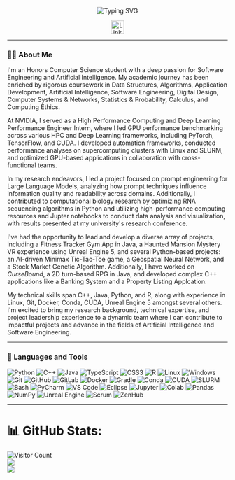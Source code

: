 <p align="center">
  <img src="https://readme-typing-svg.herokuapp.com/?lines=Hello,+I'm+Abdullah+Choudhry!;Welcome+to+my+GitHub+profile!;I'm+a+Software+Engineer!&center=true&width=500&height=50" alt="Typing SVG">
</p>

<p align="center">
  <!-- LinkedIn Badge -->
  <a href="https://www.linkedin.com/in/abdullah-choudhry-266227273/" target="_blank">
    <img src="https://img.shields.io/badge/LinkedIn-Connect-blue?style=for-the-badge&logo=linkedin&logoColor=white&labelColor=0A66C2" alt="LinkedIn Badge" height="30">
  </a>
</p>

---

### 👨‍💻 About Me

I'm an Honors Computer Science student with a deep passion for Software Engineering and Artificial Intelligence. My academic journey has been enriched by rigorous coursework in Data Structures, Algorithms, Application Development, Artificial Intelligence, Software Engineering, Digital Design, Computer Systems & Networks, Statistics & Probability, Calculus, and Computing Ethics.

At NVIDIA, I served as a High Performance Computing and Deep Learning Performance Engineer Intern, where I led GPU performance benchmarking across various HPC and Deep Learning frameworks, including PyTorch, TensorFlow, and CUDA. I developed automation frameworks, conducted performance analyses on supercomputing clusters with Linux and SLURM, and optimized GPU-based applications in collaboration with cross-functional teams.

In my research endeavors, I led a project focused on prompt engineering for Large Language Models, analyzing how prompt techniques influence information quality and readability across domains. Additionally, I contributed to computational biology research by optimizing RNA sequencing algorithms in Python and utilizing high-performance computing resources and Jupter notebooks to conduct data analysis and visualization, with results presented at my university's research conference.

I've had the opportunity to lead and develop a diverse array of projects, including a Fitness Tracker Gym App in Java, a Haunted Mansion Mystery VR experience using Unreal Engine 5, and several Python-based projects: an AI-driven Minimax Tic-Tac-Toe game, a Geospatial Neural Network, and a Stock Market Genetic Algorithm. Additionally, I have worked on *CurseBound*, a 2D turn-based RPG in Java, and developed complex C++ applications like a Banking System and a Property Listing Applcation.

My technical skills span C++, Java, Python, and R, along with experience in Linux, Git, Docker, Conda, CUDA, Unreal Engine 5 amongst several others. I'm excited to bring my research background, technical expertise, and project leadership experience to a dynamic team where I can contribute to impactful projects and advance in the fields of Artificial Intelligence and Software Engineering.

---

### 🧰 Languages and Tools

![Python](https://img.shields.io/badge/python-3670A0?style=for-the-badge&logo=python&logoColor=ffdd54)
![C++](https://img.shields.io/badge/c++-%2300599C.svg?style=for-the-badge&logo=c%2B%2B&logoColor=white)
![Java](https://img.shields.io/badge/java-%23ED8B00.svg?style=for-the-badge&logo=openjdk&logoColor=white)
![TypeScript](https://img.shields.io/badge/typescript-%23007ACC.svg?style=for-the-badge&logo=typescript&logoColor=white)
![CSS3](https://img.shields.io/badge/css3-%231572B6.svg?style=for-the-badge&logo=css3&logoColor=white)
![R](https://img.shields.io/badge/R-%23276DC3.svg?style=for-the-badge&logo=r&logoColor=white)
![Linux](https://img.shields.io/badge/Linux-FCC624?style=for-the-badge&logo=linux&logoColor=black)
![Windows](https://img.shields.io/badge/Windows-0078D6?style=for-the-badge&logo=windows&logoColor=white)
![Git](https://img.shields.io/badge/git-%23F05033.svg?style=for-the-badge&logo=git&logoColor=white)
![GitHub](https://img.shields.io/badge/github-%23121011.svg?style=for-the-badge&logo=github&logoColor=white)
![GitLab](https://img.shields.io/badge/gitlab-%23181717.svg?style=for-the-badge&logo=gitlab&logoColor=white)
![Docker](https://img.shields.io/badge/docker-%230db7ed.svg?style=for-the-badge&logo=docker&logoColor=white)
![Gradle](https://img.shields.io/badge/gradle-02303A.svg?style=for-the-badge&logo=gradle&logoColor=white)
![Conda](https://img.shields.io/badge/conda-44A833?style=for-the-badge&logo=anaconda&logoColor=white)
![CUDA](https://img.shields.io/badge/CUDA-76B900?style=for-the-badge&logo=nvidia&logoColor=white)
![SLURM](https://img.shields.io/badge/SLURM-3776AB?style=for-the-badge&logo=slurm&logoColor=white)
![Bash](https://img.shields.io/badge/bash-%23121011.svg?style=for-the-badge&logo=gnu-bash&logoColor=white)
![PyCharm](https://img.shields.io/badge/pycharm-143?style=for-the-badge&logo=pycharm&logoColor=white&color=black&labelColor=green)
![VS Code](https://img.shields.io/badge/VSCode-0078d7.svg?style=for-the-badge&logo=visual-studio-code&logoColor=white)
![Eclipse](https://img.shields.io/badge/Eclipse-2C2255?style=for-the-badge&logo=eclipse&logoColor=white)
![Jupyter](https://img.shields.io/badge/jupyter-%23FA0F00.svg?style=for-the-badge&logo=jupyter&logoColor=white)
![Colab](https://img.shields.io/badge/Google%20Colab-F9AB00?style=for-the-badge&logo=google-colab&logoColor=white)
![Pandas](https://img.shields.io/badge/pandas-%23150458.svg?style=for-the-badge&logo=pandas&logoColor=white)
![NumPy](https://img.shields.io/badge/numpy-%23013243.svg?style=for-the-badge&logo=numpy&logoColor=white)
![Unreal Engine](https://img.shields.io/badge/unreal%20engine-%23313131.svg?style=for-the-badge&logo=unreal-engine&logoColor=white)
![Scrum](https://img.shields.io/badge/scrum-%2300ADD8.svg?style=for-the-badge&logo=scrumalliance&logoColor=white)
![ZenHub](https://img.shields.io/badge/zenhub-%23623FA4.svg?style=for-the-badge&logo=zenhub&logoColor=white)


 <!--### 🏆 GitHub Profile Trophies:
![trophy](https://github-profile-trophy.vercel.app/?username=Abdullah0x0&theme=radical)  -->

---

# 📊 GitHub Stats:
![Visitor Count](https://komarev.com/ghpvc/?username=Abdullah0x0&style=flat-square)<br/>
![](https://github-readme-stats.vercel.app/api/top-langs/?username=Abdullah0x0&theme=radical&hide_border=false&include_all_commits=true&count_private=true&layout=compact)<br/>
![](https://github-readme-streak-stats.herokuapp.com/?user=Abdullah0x0&theme=radical&hide_border=false)<br/>
<!--![GitHub Activity Graph](https://github-readme-activity-graph.vercel.app/graph?username=Abdullah0x0&theme=radical)<br/>
![GitHub stats](https://github-readme-stats.vercel.app/api?username=Abdullah0x0&show_icons=true&theme=radical&count_private=true&include_all_commits=true)<br/>
